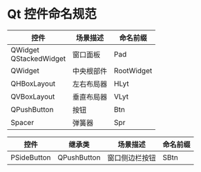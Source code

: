 # Qt 控件命名规范

| 控件                         | 场景描述  | 命名前缀       |
|----------------------------|-------|------------|
| QWidget<br/>QStackedWidget | 窗口面板  | Pad        |
| QWidget                    | 中央根部件 | RootWidget |
| QHBoxLayout                | 左右布局器 | HLyt       |
| QVBoxLayout                | 垂直布局器 | VLyt       |
| QPushButton                | 按钮    | Btn        |
| Spacer                     | 弹簧器   | Spr        |

| 控件          | 继承类         | 场景描述    | 命名前缀 |
|-------------|-------------|---------|------|
| PSideButton | QPushButton | 窗口侧边栏按钮 | SBtn |
